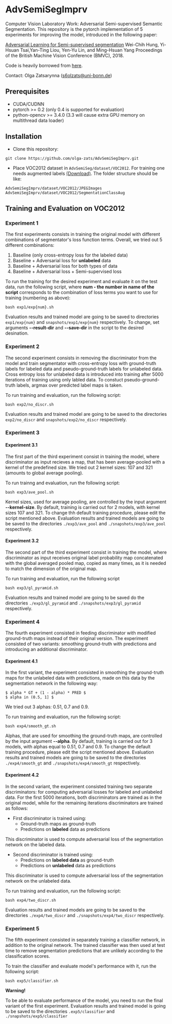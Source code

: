 # AdvSemiSegImprv
Computer Vision Laboratory Work: Adversarial Semi-supervised Semantic Segmentation.
This repository is the pytorch implementation of 5 experiments for improving the model, introduced in the following paper:

[Adversarial Learning for Semi-supervised segmentation](https://arxiv.org/abs/1802.07934)
Wei-Chih Hung, Yi-Hsuan Tsai,Yan-Ting Liou, Yen-Yu Lin, and Ming-Hsuan Yang 
Proceedings of the British Machine Vision Conference (BMVC), 2018.

Code is heavily borrowed from [here](https://github.com/hfslyc/AdvSemiSeg).

Contact: Olga Zatsarynna (s6olzats@uni-bonn.de)


## Prerequisites
  * CUDA/CUDNN
  * pytorch >= 0.2 (only 0.4 is supported for evaluation)
  * python-opencv >= 3.4.0  (3.3 will cause extra GPU memory on multithread data loader)


## Installation 
  * Clone this repository:
  ```
  git clone https://github.com/olga-zats/AdvSemiSegImprv.git
  ```
  
  * Place VOC2012 dataset in `AdvSemiSeg/dataset/VOC2012`. For training one needs augmented labels [(Download)](http://vllab1.ucmerced.edu/~whung/adv-semi-seg/SegmentationClassAug.zip). The folder structure should be like:
  ```
  AdvSemiSegImprv/dataset/VOC2012/JPEGImages
  AdvSemiSegImprv/dataset/VOC2012/SegmentationClassAug
  ```
  
  ## Training and Evaluation on VOC2012
  ### Experiment 1
  The first experiments consists in training the original model with different combinations of segmentator's loss function terms. Overall, we tried out 5 different combinations:
  
 1. Baseline (only cross-entropy loss for the labeled data)
 2. Baseline + Adversarial loss for **unlabeled** data 
 3. Baseline + Adversarial loss for both types of data
 4. Baseline + Adversarial loss + Semi-supervised loss
 
 To run the training for the desired experiment and evaluate it on the test data, run the following script, where **num - the number in name of the script** corresponds to the combination of loss terms you want to use for training (numbering as above):
  
  ```
  bash exp1/exp{num}.sh
  ```
  Evaluation results and trained model are going to be saved to directories `exp1/exp{num}` and `snapshots/exp1/exp{num}` respectively. To change, set arguments **--result-dir** and **--save-dir** in the script to the desired desination.
 
 
  ### Experiment 2
  The second experiment consists in removing the discriminator from the model and train segmentator with cross-entropy loss with ground-truth labels for labeled data and pseudo-ground-truth labels for unlabeled data. Cross entropy loss for unlabeled data is introduced into training after 5000 iterations of training using only labled data. To constuct pseudo-ground-truth labels, argmax over predicted label maps is taken.
  
  To run training and evaluation, run the following script:
  ```
  bash exp2/no_discr.sh
  ```
  Evaluation results and trained model are going to be saved to the directories `exp2/no_discr` and `snapshots/exp2/no_discr`
  respectively.
 
 
  ### Experiment 3
  #### Experiment 3.1
  The first part of the third experiment consist in training the model, where discriminator as input recieves a map, that has been average-pooled with a kernel of the predefined size. We tried out 2 kernel sizes: 107 and 321 (amounts to global average pooling).
  
  To run trainng and evaluation, run the following script:
  ``` 
  bash exp3/ave_pool.sh
  ```
  Kernel sizes, used for average pooling, are controlled by the input argument **--kernel-size**. By default, training is carried out for 2 models, with kernel sizes 107 and 321. To change thh default training procedure, please edit the script mentioned above. 
  Evaluation results and trained models are going to be saved to the directories `./exp3/ave_pool` and `./snapshots/exp3/ave_pool` respectively.
  
 #### Experiment 3.2
 The second part of the third experiment consist in training the model, where discriminator as input receives original label probability map concatenated with the global averaged pooled map, copied as many times, as it is needed to match the dimension of the original map.
 
 To run training and evaluation, run the following script
  ``` 
  bash exp3/gl_pyramid.sh
  ```
 Evaluation results and trained model are going to be saved do the directories `./exp3/gl_pyramid` and `./snapshots/exp3/gl_pyramid` respectively.
 
 
 ### Experiment 4
 The fourth experiment consisted in feeding discriminator with modified ground-truth maps instead of their original version. The experiment consisted of two variants: smoothing ground-truth with predictions and introducing an additional discriminator.
 
 #### Experiment 4.1
 In the first variant, the experiment consisted in smoothing the ground-truth maps for the unlabeled data with predictions, made on this data by the segmentation network in the following way:
 
 ```
 $ alpha * GT + (1 - alpha) * PRED $
 $ alpha in (0.5, 1] $
 ```
 
 We tried out 3 alphas: 0.51, 0.7 and 0.9.
 
 To run training and evaluation, run the following script:
 ```
 bash exp4/smooth_gt.sh
 ```
 
 Alphas, that are used for smoothing the ground-truth maps, are controlled by the input argument **--alpha**. By default, training is carried out for 3 models, with alphas equal to 0.51, 0.7 and 0.9. To change the default training procedure, please edit the script mentioned above.
 Evaluation results and trained models are going to be saved to the directories `./exp4/smooth_gt` and `./snapshots/exp4/smooth_gt` respectively.
 
 
 #### Experiment 4.2
 In the second variant, the experiment consisted training two separate discriminators: for computing adversarial losses for labeled and unlabeled data. For the first 5000 iterations, both discriminators are trained as in the original model, while for the remaining iterations discriminators are trained as follows:
   * First discriminator is trained using:
       * Ground-truth maps as ground-truth 
       * Predictions on **labeled** data as predictions
   
   This discriminator is used to compute adversarial loss of the segmentation network on the labeled data.
   
   * Second discriminator is trained using:
       * Predictions on **labeled data** as ground-truth 
       * Predictions on **unlabeled** data as predictions 
   
   This discriminator is used to compute adversarial loss of the segmentation network on the unlabeled data.
   
   To run training and evaluation, run the following script:
   ```
   bash exp4/two_discr.sh
   ```
   Evaluation results and trained models are going to be saved to the directories `./exp4/two_discr` and `./snapshots/exp4/two_discr` respectively.
   
   
   
   ### Experiment 5
   The fifth experiment consisted in separately training a classifier network, in addition to the original network. The trained classifier was then used at test time to remove segmentation predictions that are unlikely according to the classification scores. 
   
   To train the classifier and evaluate model's performance with it, run the following script:
   ``` 
   bash exp5/classifier.sh
   ```
   **Warning!**
   
   To be able to evaluate performance of the model, you need to run the final variant of the first experiment.
   Evaluation results and trained model is going to be saved to the directories `.exp5/classifier` and `./snapshots/exp5/classifier`
